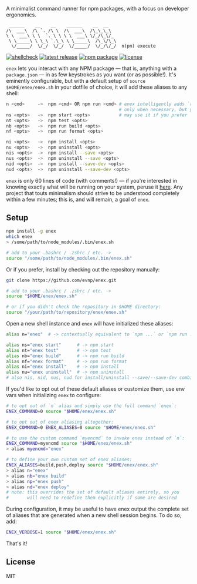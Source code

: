 A minimalist command runner for npm packages, with a focus on developer ergonomics.

```
 ______    __    __    ______    __  __
/\  ___\  /\ `. /\ \  /\  ___\  /\_\_\_\
\ \  ___\ \ \  `. \ \ \ \  ___\ \/_/\_\/_
 \ \_____\ \ \_\ `.\_\ \ \_____\  /\_\/\_\
  \/_____/  \/_/  \/_/  \/_____/  \/_/\/_/  n(pm) execute
```

[![shellcheck](https://github.com/evnp/enex/workflows/shellcheck/badge.svg)](https://github.com/evnp/enex/actions)
[![latest release](https://img.shields.io/github/release/evnp/enex.svg)](https://github.com/evnp/enex/releases/latest)
[![npm package](https://img.shields.io/npm/v/enex.svg)](https://www.npmjs.com/package/enex)
[![license](https://img.shields.io/github/license/evnp/enex.svg?color=blue)](https://github.com/evnp/enex/blob/master/LICENSE.md)

`enex` lets you interact with any NPM package — that is, anything with a `package.json` — in as few keystrokes as you want (or as possible!). It's eminently configurable, but with a default setup of `source $HOME/enex/enex.sh` in your dotfile of choice, it will add these aliases to any shell:

```sh
n <cmd>     ->  npm <cmd> OR npm run <cmd> # enex intelligently adds `run`
                                           # only when necessary, but you
ns <opts>   ->  npm start <opts>           # may use it if you prefer
nt <opts>   ->  npm test <opts>
nb <opts>   ->  npm run build <opts>
nf <opts>   ->  npm run format <opts>

ni <opts>   ->  npm install <opts>
nu <opts>   ->  npm uninstall <opts>
nis <opts>  ->  npm install --save <opts>
nus <opts>  ->  npm uninstall --save <opts>
nid <opts>  ->  npm install --save-dev <opts>
nud <opts>  ->  npm uninstall --save-dev <opts>
```

`enex` is only 60 lines of code (with comments!) — if you're interested in knowing exactly what will be running on your system, peruse it [here](https://github.com/evnp/enex/blob/main/enex.sh). Any project that touts minimalism should strive to be understood completely within a few minutes; this is, and will remain, a goal of `enex`.

Setup
-----
```sh
npm install -g enex
which enex
> /some/path/to/node_modules/.bin/enex.sh

# add to your .bashrc / .zshrc / etc. ->
source "/some/path/to/node_modules/.bin/enex.sh"
```
Or if you prefer, install by checking out the repository manually:
```sh
git clone https://github.com/evnp/enex.git

# add to your .bashrc / .zshrc / etc. ->
source "$HOME/enex/enex.sh"

# or if you didn't check the repository in $HOME directory:
source "/your/path/to/repository/enex/enex.sh"
```
Open a new shell instance and `enex` will have initialized these aliases:
```sh
alias n="enex"  # -> contextually equivalent to `npm ...` or `npm run ...`

alias ns="enex start"      # -> npm start
alias nt="enex test"       # -> npm test
alias nb="enex build"      # -> npm run build
alias nf="enex format"     # -> npm run format
alias ni="enex install"    # -> npm install
alias nu="enex uninstall"  # -> npm uninstall
# also nis, nid, nus, nud for install/uninstall --save/--save-dev combinations, see above
```
If you'd like to opt out of these default aliases or customize them, use env vars when initializing `enex` to configure:
```sh
# to opt out of `n` alias and simply use the full command `enex`:
ENEX_COMMAND=0 source "$HOME/enex/enex.sh"

# to opt out of enex aliasing altogether:
ENEX_COMMAND=0 ENEX_ALIASES=0 source "$HOME/enex/enex.sh"

# to use the custom command `myencmd` to invoke enex instead of `n`:
ENEX_COMMAND=myencmd source "$HOME/enex/enex.sh"
> alias myencmd="enex"

# to define your own custom set of enex aliases:
ENEX_ALIASES=build,push,deploy source "$HOME/enex/enex.sh"
> alias n="enex"
> alias nb="enex build"
> alias np="enex push"
> alias nd="enex deploy"
# note: this overrides the set of default aliases entirely, so you
#       will need to redefine them explicitly if some are desired
```
During configuration, it may be useful to have enex output the complete set of aliases that are generated when a new shell session begins. To do so, add:
```sh
ENEX_VERBOSE=1 source "$HOME/enex/enex.sh"
```
That's it!

License
-------
MIT
